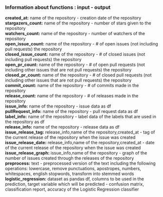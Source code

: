 ### Information about functions : input - output
**created_at:** name of the repository - creation date of the repository \
**stargazers_count:** name of the repository - number of stars given to the repository \
**watchers_count:** name of the repository - number of watchers of the repository \
**open_issue_count:** name of the repository - # of open issues (not including pull requests) the repository \
**closed_issue_count:** name of the repository - # of closed issues (not including pull requests) the repository \
**open_pr_count:** name of the repository - # of open pull requests (not including other issues that are not pull requests) the repository \
**closed_pr_count:** name of the repository - # of closed pull requests (not including other issues that are not pull requests) the repository \
**commit_count:** name of the repository - # of commits made in the repository \
**release_count:** name of the repository - # of releases made in the repository \
**issue_info:** name of the repository - issue data as df \
**pullRequest_info:** name of the repository - pull request data as df \
**label_info:** name of the repository - label data of the labels that are used in the repository as df \
**release_info:** name of the repository - release data as df \
**issue_release_tag:** release_info,name of the repository,created_at - tag of the current release of the repository when the issue was created \
**issue_release_date:** release_info,name of the repository,created_at - date of the current release of the repository when the issue was created \
**issue_release_graph:** issue_info,name of the repository - graph of the number of issues created through the releases of the repository \
**preprocess:** text - preprocessed version of the text including the following operations: lowercase, remove punctuations, apostropes, numbers, whitespaces, english stopwords, transform into stemmed words \
**logistic_regression:** dataset as pandas df, columns to be used in the prediction, target variable which will be predicted - confusion matrix, classification report, accuracy of the Logistic Regression classifier

